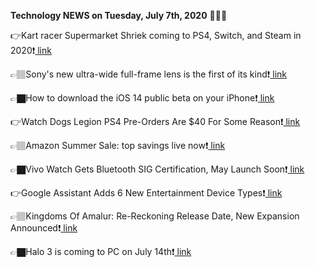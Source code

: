 <b>Technology NEWS on Tuesday, July 7th, 2020</b> 📡📡📡 

👉Kart racer Supermarket Shriek coming to PS4, Switch, and Steam in 2020❗️<a href='https://techblock.club/?p=5829'> link</a>

👉🏽Sony's new ultra-wide full-frame lens is the first of its kind❗️<a href='https://techblock.club/?p=5831'> link</a>

👉🏿How to download the iOS 14 public beta on your iPhone❗️<a href='https://techblock.club/?p=5833'> link</a>

👉Watch Dogs Legion PS4 Pre-Orders Are $40 For Some Reason❗️<a href='https://techblock.club/?p=5835'> link</a>

👉🏽Amazon Summer Sale: top savings live now❗️<a href='https://techblock.club/?p=5837'> link</a>

👉🏿Vivo Watch Gets Bluetooth SIG Certification, May Launch Soon❗️<a href='https://techblock.club/?p=5839'> link</a>

👉Google Assistant Adds 6 New Entertainment Device Types❗️<a href='https://techblock.club/?p=5841'> link</a>

👉🏽Kingdoms Of Amalur: Re-Reckoning Release Date, New Expansion Announced❗️<a href='https://techblock.club/?p=5843'> link</a>

👉🏿Halo 3 is coming to PC on July 14th❗️<a href='https://techblock.club/?p=5845'> link</a>

